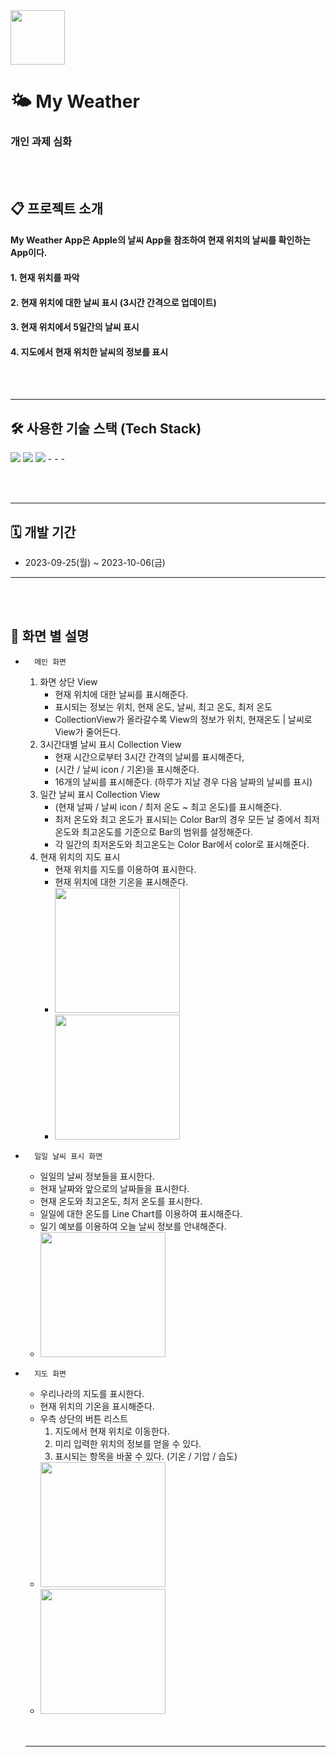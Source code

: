 
<img src="https://github.com/Kenbbk/Weather-app/assets/75235447/9f340bca-f8dc-440f-9582-25aacb7b022b.png" width="87">

# 🌤️ My Weather
### 개인 과제 심화
<br><br>

## 📋 프로젝트 소개

#### My Weather App은 Apple의 날씨 App을 참조하여 현재 위치의 날씨를 확인하는 App이다. 
#### 1. 현재 위치를 파악
#### 2. 현재 위치에 대한 날씨 표시 (3시간 간격으로 업데이트)
#### 3. 현재 위치에서 5일간의 날씨 표시
#### 4. 지도에서 현재 위치한 날씨의 정보를 표시 

<br><br>
- - -
## 🛠️ 사용한 기술 스택 (Tech Stack)
<img src="https://img.shields.io/badge/Swift-F05138?style=for-the-badge&logo=Swift&logoColor=white">
<img src="https://img.shields.io/badge/GitHub-181717?style=for-the-badge&logo=github&logoColor=white">
<img src="https://img.shields.io/badge/Figma-4A154B?style=for-the-badge&logo=figma&logoColor=white">
- - -

<br><br>
- - -
## 🗓️ 개발 기간
* 2023-09-25(월) ~ 2023-10-06(금)
- - -
<br><br>

## 🤲 화면 별 설명
* 		메인 화면
  1. 화면 상단 View
      * 현재 위치에 대한 날씨를 표시해준다.
      * 표시되는 정보는 위치, 현재 온도, 날씨, 최고 온도, 최저 온도
      * CollectionView가 올라갈수록 View의 정보가 위치, 현재온도 | 날씨로 View가 줄어든다.
  2. 3시간대별 날씨 표시 Collection View
      * 현재 시간으로부터 3시간 간격의 날씨를 표시해준다,
      * (시간 / 날씨 icon / 기온)을 표시해준다.
      * 16개의 날씨를 표시해준다. (하루가 지날 경우 다음 날짜의 날씨를 표시)
  3. 일간 날씨 표시 Collection View
      * (현재 날짜 / 날씨 icon / 최저 온도 ~ 최고 온도)를 표시해준다.
      * 최저 온도와 최고 온도가 표시되는 Color Bar의 경우 모든 날 중에서 최저 온도와 최고온도를 기준으로 Bar의 범위를 설정해준다.
      * 각 일간의 최저온도와 최고온도는 Color Bar에서 color로 표시해준다.
  4. 현재 위치의 지도 표시
      * 현재 위치를 지도를 이용하여 표시한다.
      * 현재 위치에 대한 기온을 표시해준다.
      * <img src="https://github.com/Kenbbk/Weather-app/assets/75235447/94d7c5fa-acf5-4118-82d1-387ec855acc2" width="200">
      * <img src="https://github.com/Kenbbk/Weather-app/assets/75235447/e7b4ccc5-728d-4fcb-b324-af244a695582" width="200">
* 		일일 날씨 표시 화면

    * 일일의 날씨 정보들을 표시한다.
    * 현재 날짜와 앞으로의 날짜들을 표시한다.
    * 현재 온도와 최고온도, 최저 온도를 표시한다.
    * 일일에 대한 온도를 Line Chart를 이용하여 표시해준다.
    * 일기 예보를 이용하여 오늘 날씨 정보를 안내해준다.
    * <img src="https://github.com/Kenbbk/Weather-app/assets/75235447/215b51c8-0f6b-48ad-ad9a-1ed606584948" width="200">
* 		지도 화면
    * 우리나라의 지도를 표시한다.
    * 현재 위치의 기온을 표시해준다.
    * 우측 상단의 버튼 리스트
        1. 지도에서 현재 위치로 이동한다.
        2. 미리 입력한 위치의 정보를 얻을 수 있다.
        3. 표시되는 항목을 바꿀 수 있다. (기온 / 기압 / 습도)
    * <img src="https://github.com/Kenbbk/Weather-app/assets/75235447/9afb5252-ea72-41e7-9ec1-a4e47a75939c" width="200">
    * <img src="https://github.com/Kenbbk/Weather-app/assets/75235447/3cf9b5e5-5227-4d7a-b21b-2d19b178fcf5" width="200">
  <br><br>
  - - -

